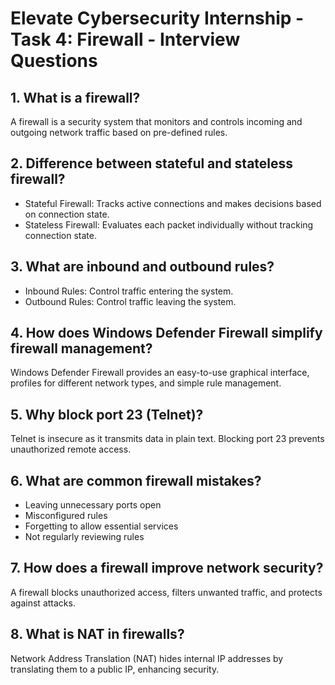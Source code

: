 # Elevate Cybersecurity Internship - Task 4: Firewall - Interview Questions

## 1. What is a firewall?
A firewall is a security system that monitors and controls incoming and outgoing network traffic based on pre-defined rules.

## 2. Difference between stateful and stateless firewall?
- Stateful Firewall: Tracks active connections and makes decisions based on connection state.
- Stateless Firewall: Evaluates each packet individually without tracking connection state.

## 3. What are inbound and outbound rules?
- Inbound Rules: Control traffic entering the system.
- Outbound Rules: Control traffic leaving the system.

## 4. How does Windows Defender Firewall simplify firewall management?
Windows Defender Firewall provides an easy-to-use graphical interface, profiles for different network types, and simple rule management.

## 5. Why block port 23 (Telnet)?
Telnet is insecure as it transmits data in plain text. Blocking port 23 prevents unauthorized remote access.

## 6. What are common firewall mistakes?
- Leaving unnecessary ports open
- Misconfigured rules
- Forgetting to allow essential services
- Not regularly reviewing rules

## 7. How does a firewall improve network security?
A firewall blocks unauthorized access, filters unwanted traffic, and protects against attacks.

## 8. What is NAT in firewalls?
Network Address Translation (NAT) hides internal IP addresses by translating them to a public IP, enhancing security.
